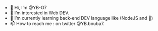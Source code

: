 - 👋 Hi, I’m @YB-O7
- 👀 I’m interested in Web DEV.
- 🌱 I’m currently learning back-end DEV language like (NodeJS and 🐘)
- 📫 How to reach me : on twitter @YB.bouba7.

